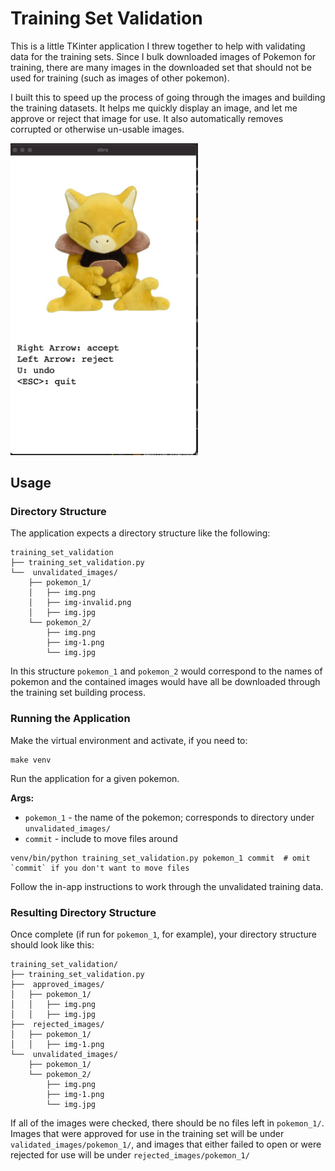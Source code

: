 # Training Set Validation #

This is a little TKinter application I threw together to help with validating data for the
training sets. Since I bulk downloaded images of Pokemon for training, there are many images
in the downloaded set that should not be used for training (such as images of other pokemon).

I built this to speed up the process of going through the images and building the training datasets.
It helps me quickly display an image, and let me approve or reject that image for use. It also
automatically removes corrupted or otherwise un-usable images.


<img src="../screenshots/training_set_validation/usage_abra.png" alt="in-app screenshot" width="300"/>


## Usage ##

### Directory Structure ###

The application expects a directory structure like the following:

```
training_set_validation
├── training_set_validation.py
└──  unvalidated_images/
    ├── pokemon_1/
    │   ├── img.png
    │   ├── img-invalid.png
    │   ├── img.jpg
    └── pokemon_2/
        ├── img.png
        ├── img-1.png
        └── img.jpg
```

In this structure `pokemon_1` and `pokemon_2` would correspond to the names of pokemon and the contained
images would have all be downloaded through the training set building process.


### Running the Application ###

Make the virtual environment and activate, if you need to:

```
make venv
```

Run the application for a given pokemon.

**Args:**

- `pokemon_1` - the name of the pokemon; corresponds to directory under `unvalidated_images/`
- `commit` - include to move files around

```
venv/bin/python training_set_validation.py pokemon_1 commit  # omit `commit` if you don't want to move files
```

Follow the in-app instructions to work through the unvalidated training data.


### Resulting Directory Structure ###

Once complete (if run for `pokemon_1`, for example), your directory structure should look like this:

```
training_set_validation/
├── training_set_validation.py
├──  approved_images/
│   ├── pokemon_1/
│   │   ├── img.png
│   │   ├── img.jpg
├──  rejected_images/
│   ├── pokemon_1/
│   │   ├── img-1.png
└──  unvalidated_images/
    ├── pokemon_1/
    └── pokemon_2/
        ├── img.png
        ├── img-1.png
        └── img.jpg
```

If all of the images were checked, there should be no files left in `pokemon_1/`. Images that were approved for
use in the training set will be under `validated_images/pokemon_1/`, and images that either failed to open or
were rejected for use will be under `rejected_images/pokemon_1/`
